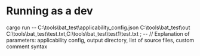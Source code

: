 # Running as a dev
cargo run -- C:\tools\bat_test\applicability_config.json C:\tools\bat_test\out C:\tools\bat_test\test.txt,C:\tools\bat_test\test1\test.txt ; -- //
Explanation of parameters:
applicability config, output directory, list of source files, custom comment syntax